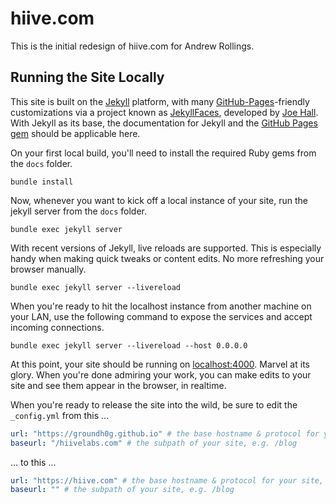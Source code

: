 # hiive.com

This is the initial redesign of hiive.com for Andrew Rollings.

## Running the Site Locally

This site is built on the [Jekyll](https://jekyllrb.com/) platform, with many [GitHub-Pages](https://pages.github.com/)-friendly customizations via a project known as [JekyllFaces](http://jekyllfaces.com/), developed by [Joe Hall](https://stimulus/groundh0g). With Jekyll as its base, the documentation for Jekyll and the [GitHub Pages gem](https://github.com/github/pages-gem) should be applicable here.

On your first local build, you'll need to install the required Ruby gems from the `docs` folder.

```shell script
bundle install
```

Now, whenever you want to kick off a local instance of your site, run the jekyll server from the `docs` folder.

```shell script
bundle exec jekyll server
```

With recent versions of Jekyll, live reloads are supported. This is especially handy when making quick tweaks or content edits. No more refreshing your browser manually.

```shell script
bundle exec jekyll server --livereload
```

When you're ready to hit the localhost instance from another machine on your LAN, use the following command to expose the services and accept incoming connections.

```shell script
bundle exec jekyll server --livereload --host 0.0.0.0
```

At this point, your site should be running on [localhost:4000](http://localhost:4000/). Marvel at its glory. When you're done admiring your work, you can make edits to your site and see them appear in the browser, in realtime.

When you're ready to release the site into the wild, be sure to edit the `_config.yml` from this ...

```yaml
url: "https://groundh0g.github.io" # the base hostname & protocol for your site, e.g. http://example.com
baseurl: "/hiivelabs.com" # the subpath of your site, e.g. /blog
```

... to this ...

```yaml
url: "https://hiive.com" # the base hostname & protocol for your site, e.g. http://example.com
baseurl: "" # the subpath of your site, e.g. /blog
```
